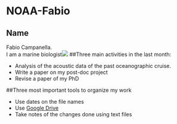 # NOAA-Fabio
## Name
Fabio Campanella.  
I am a marine biologist![](http://www.queposfishadventure.com/tuna.jpg)
##Three main activities in the last month:
* Analysis of the acoustic data of the past oceanographic cruise.
* Write a paper on my post-doc project
* Revise a paper of my PhD

##Three most important tools to organize my work
* Use dates on the file names
* Use [Google Drive](https://www.google.com/intl/it_us/drive/)
* Take notes of the changes done using text files


